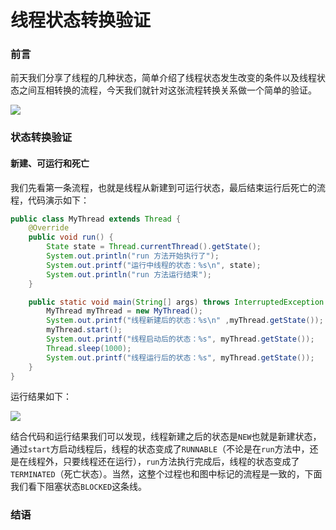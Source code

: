 # 线程状态转换验证

### 前言

前天我们分享了线程的几种状态，简单介绍了线程状态发生改变的条件以及线程状态之间互相转换的流程，今天我们就针对这张流程转换关系做一个简单的验证。

![](https://syske-pic-bed.oss-cn-hangzhou.aliyuncs.com/imgs/blog/20211116084609.png)

### 状态转换验证

#### 新建、可运行和死亡

我们先看第一条流程，也就是线程从新建到可运行状态，最后结束运行后死亡的流程，代码演示如下：

```java
public class MyThread extends Thread {
    @Override
    public void run() {
        State state = Thread.currentThread().getState();
        System.out.println("run 方法开始执行了");
        System.out.printf("运行中线程的状态：%s\n", state);
        System.out.println("run 方法运行结束");
    }

    public static void main(String[] args) throws InterruptedException {
        MyThread myThread = new MyThread();
        System.out.printf("线程新建后的状态：%s\n" ,myThread.getState());
        myThread.start();
        System.out.printf("线程启动后的状态：%s", myThread.getState());
        Thread.sleep(1000);
        System.out.printf("线程运行后的状态：%s", myThread.getState());
    }
}
```

运行结果如下：

![](https://syske-pic-bed.oss-cn-hangzhou.aliyuncs.com/imgs/blog/20211118085052.png)

结合代码和运行结果我们可以发现，线程新建之后的状态是`NEW`也就是新建状态，通过`start`方启动线程后，线程的状态变成了`RUNNABLE`（不论是在`run`方法中，还是在线程外，只要线程还在运行），`run`方法执行完成后，线程的状态变成了`TERMINATED`（死亡状态）。当然，这整个过程也和图中标记的流程是一致的，下面我们看下阻塞状态`BLOCKED`这条线。

### 结语